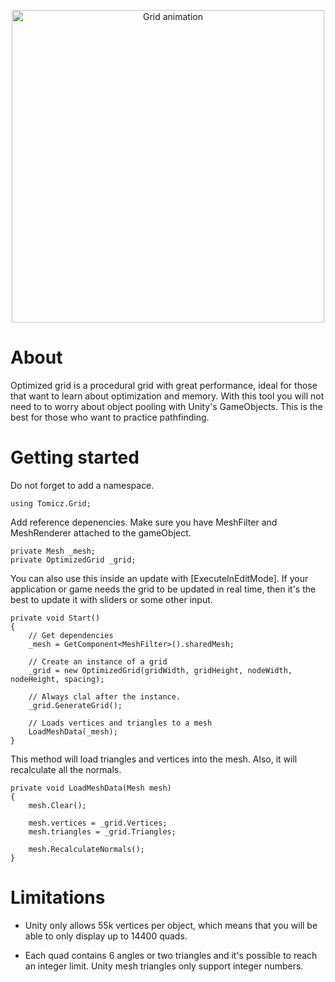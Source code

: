 
<p align="center">
<img src="https://media.giphy.com/media/mdFObXCvTojzmWnQvf/giphy.gif" alt="Grid animation" title="Grid GIF" width="500"/>
</p>

# About

Optimized grid is a procedural grid with great performance, ideal for those that want to learn about optimization and memory. With this tool you will not need to to worry about object pooling with Unity's GameObjects. This is the best for those who want to practice pathfinding. 
# Getting started

Do not forget to add a namespace.
```
using Tomicz.Grid;
```	

Add reference depenencies. Make sure you have MeshFilter and MeshRenderer attached to the gameObject.
```
private Mesh _mesh;
private OptimizedGrid _grid;
```
You can also use this inside an update with [ExecuteInEditMode]. If your application or game needs the grid to be updated in real time, then it's the best to update it with sliders or some other input. 
```		
private void Start()
{
	// Get dependencies
	_mesh = GetComponent<MeshFilter>().sharedMesh;

	// Create an instance of a grid
	_grid = new OptimizedGrid(gridWidth, gridHeight, nodeWidth, nodeHeight, spacing);

	// Always clal after the instance.
	_grid.GenerateGrid();
	
	// Loads vertices and triangles to a mesh
	LoadMeshData(_mesh);
}

```

This method will load triangles and vertices into the mesh. Also, it will recalculate all the normals.
```
private void LoadMeshData(Mesh mesh)
{
    mesh.Clear();

    mesh.vertices = _grid.Vertices;
    mesh.triangles = _grid.Triangles;

    mesh.RecalculateNormals();
}
```

# Limitations

* Unity only allows 55k vertices per object, which means that you will be able to only display up to 14400 quads.

* Each quad contains 6 angles or two triangles and it's possible to reach an integer limit. Unity mesh triangles only support integer numbers. 
